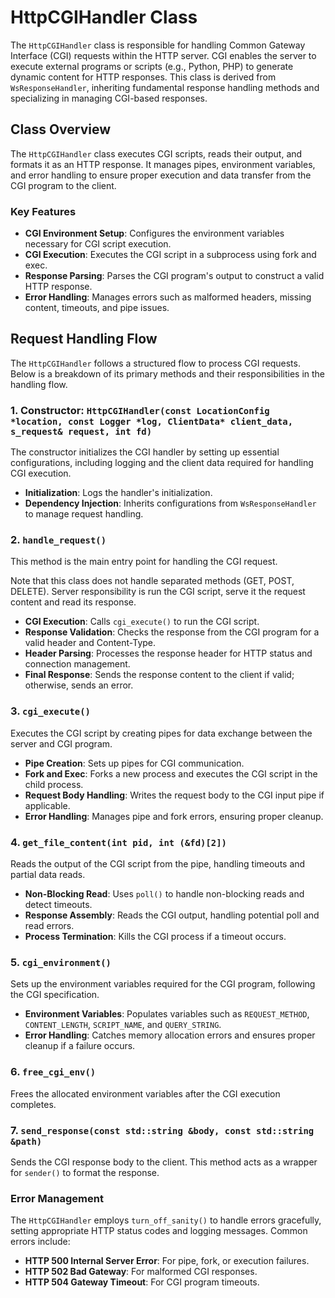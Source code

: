 # HttpCGIHandler Class

The `HttpCGIHandler` class is responsible for handling Common Gateway Interface (CGI) requests within the HTTP server. CGI enables the server to execute external programs or scripts (e.g., Python, PHP) to generate dynamic content for HTTP responses. This class is derived from `WsResponseHandler`, inheriting fundamental response handling methods and specializing in managing CGI-based responses.

## Class Overview

The `HttpCGIHandler` class executes CGI scripts, reads their output, and formats it as an HTTP response. It manages pipes, environment variables, and error handling to ensure proper execution and data transfer from the CGI program to the client.

### Key Features

- **CGI Environment Setup**: Configures the environment variables necessary for CGI script execution.
- **CGI Execution**: Executes the CGI script in a subprocess using fork and exec.
- **Response Parsing**: Parses the CGI program's output to construct a valid HTTP response.
- **Error Handling**: Manages errors such as malformed headers, missing content, timeouts, and pipe issues.

## Request Handling Flow

The `HttpCGIHandler` follows a structured flow to process CGI requests. Below is a breakdown of its primary methods and their responsibilities in the handling flow.

### 1. Constructor: `HttpCGIHandler(const LocationConfig *location, const Logger *log, ClientData* client_data, s_request& request, int fd)`

The constructor initializes the CGI handler by setting up essential configurations, including logging and the client data required for handling CGI execution.

- **Initialization**: Logs the handler's initialization.
- **Dependency Injection**: Inherits configurations from `WsResponseHandler` to manage request handling.

### 2. `handle_request()`

This method is the main entry point for handling the CGI request.

Note that this class does not handle separated methods (GET, POST, DELETE). Server responsibility is run the CGI script, serve it the request content and read its response.

- **CGI Execution**: Calls `cgi_execute()` to run the CGI script.
- **Response Validation**: Checks the response from the CGI program for a valid header and Content-Type.
- **Header Parsing**: Processes the response header for HTTP status and connection management.
- **Final Response**: Sends the response content to the client if valid; otherwise, sends an error.

### 3. `cgi_execute()`

Executes the CGI script by creating pipes for data exchange between the server and CGI program.

- **Pipe Creation**: Sets up pipes for CGI communication.
- **Fork and Exec**: Forks a new process and executes the CGI script in the child process.
- **Request Body Handling**: Writes the request body to the CGI input pipe if applicable.
- **Error Handling**: Manages pipe and fork errors, ensuring proper cleanup.

### 4. `get_file_content(int pid, int (&fd)[2])`

Reads the output of the CGI script from the pipe, handling timeouts and partial data reads.

- **Non-Blocking Read**: Uses `poll()` to handle non-blocking reads and detect timeouts.
- **Response Assembly**: Reads the CGI output, handling potential poll and read errors.
- **Process Termination**: Kills the CGI process if a timeout occurs.

### 5. `cgi_environment()`

Sets up the environment variables required for the CGI program, following the CGI specification.

- **Environment Variables**: Populates variables such as `REQUEST_METHOD`, `CONTENT_LENGTH`, `SCRIPT_NAME`, and `QUERY_STRING`.
- **Error Handling**: Catches memory allocation errors and ensures proper cleanup if a failure occurs.

### 6. `free_cgi_env()`

Frees the allocated environment variables after the CGI execution completes.

### 7. `send_response(const std::string &body, const std::string &path)`

Sends the CGI response body to the client. This method acts as a wrapper for `sender()` to format the response.

### Error Management

The `HttpCGIHandler` employs `turn_off_sanity()` to handle errors gracefully, setting appropriate HTTP status codes and logging messages. Common errors include:

- **HTTP 500 Internal Server Error**: For pipe, fork, or execution failures.
- **HTTP 502 Bad Gateway**: For malformed CGI responses.
- **HTTP 504 Gateway Timeout**: For CGI program timeouts.
